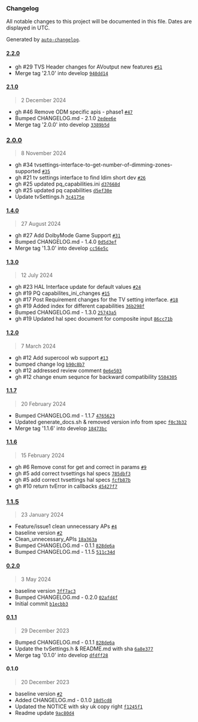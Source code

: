 ### Changelog

All notable changes to this project will be documented in this file. Dates are displayed in UTC.

Generated by [`auto-changelog`](https://github.com/CookPete/auto-changelog).

#### [2.2.0](https://github.com/rdkcentral/rdkv-halif-tvsettings/compare/2.1.0...2.2.0)

- gh #29 TVS Header changes for AVoutput new features [`#51`](https://github.com/rdkcentral/rdkv-halif-tvsettings/pull/51)
- Merge tag '2.1.0' into develop [`940dd14`](https://github.com/rdkcentral/rdkv-halif-tvsettings/commit/940dd1483f2d5d026a7eb418cb53e28717bf4651)

#### [2.1.0](https://github.com/rdkcentral/rdkv-halif-tvsettings/compare/2.0.0...2.1.0)

> 2 December 2024

- gh #46 Remove ODM specific apis - phase1 [`#47`](https://github.com/rdkcentral/rdkv-halif-tvsettings/pull/47)
- Bumped CHANGELOG.md - 2.1.0 [`2edee6e`](https://github.com/rdkcentral/rdkv-halif-tvsettings/commit/2edee6e74f470dcc945a60740e0d6abf1cb31db5)
- Merge tag '2.0.0' into develop [`3389b5d`](https://github.com/rdkcentral/rdkv-halif-tvsettings/commit/3389b5dcd49e1f0a202189c5fd1ce86ff60b2895)

### [2.0.0](https://github.com/rdkcentral/rdkv-halif-tvsettings/compare/1.4.0...2.0.0)

> 8 November 2024

- gh #34 tvsettings-interface-to-get-number-of-dimming-zones-supported [`#35`](https://github.com/rdkcentral/rdkv-halif-tvsettings/pull/35)
- gh #21 tv settings interface to find ldim short dev [`#26`](https://github.com/rdkcentral/rdkv-halif-tvsettings/pull/26)
- gh #25 updated pq_capabilities.ini [`d37668d`](https://github.com/rdkcentral/rdkv-halif-tvsettings/commit/d37668d5436fc20b49b7383b6b7a6fd3ebdc812b)
- gh #25 updated pq capabilities [`d5ef30e`](https://github.com/rdkcentral/rdkv-halif-tvsettings/commit/d5ef30ee69ccaf40cf68c73681ce8c2ee5d0c21f)
- Update tvSettings.h [`3c4175e`](https://github.com/rdkcentral/rdkv-halif-tvsettings/commit/3c4175e76911f29267d09f4efe325dc03646d246)

#### [1.4.0](https://github.com/rdkcentral/rdkv-halif-tvsettings/compare/1.3.0...1.4.0)

> 27 August 2024

- gh #27 Add DolbyMode Game Support [`#31`](https://github.com/rdkcentral/rdkv-halif-tvsettings/pull/31)
- Bumped CHANGELOG.md - 1.4.0 [`0d5d3ef`](https://github.com/rdkcentral/rdkv-halif-tvsettings/commit/0d5d3ef37efa2fe6e05f09d784d89c1dcc3f64be)
- Merge tag '1.3.0' into develop [`cc56e5c`](https://github.com/rdkcentral/rdkv-halif-tvsettings/commit/cc56e5c10b19a6eaba6b4a5aa36fe58d760c9c6b)

#### [1.3.0](https://github.com/rdkcentral/rdkv-halif-tvsettings/compare/1.2.0...1.3.0)

> 12 July 2024

- gh #23 HAL Interface update for default values [`#24`](https://github.com/rdkcentral/rdkv-halif-tvsettings/pull/24)
- gh #19 PQ capabilites_ini_changes [`#15`](https://github.com/rdkcentral/rdkv-halif-tvsettings/pull/15)
- gh #17 Post Requirement changes for the TV setting interface. [`#18`](https://github.com/rdkcentral/rdkv-halif-tvsettings/pull/18)
- gh #19 Added index for different capabilities [`36b298f`](https://github.com/rdkcentral/rdkv-halif-tvsettings/commit/36b298feaaa2264f32748d9aad6e76e1297eb34b)
- Bumped CHANGELOG.md - 1.3.0 [`25743a5`](https://github.com/rdkcentral/rdkv-halif-tvsettings/commit/25743a5fb8a629cc7580f2817083ab4608e85297)
- gh #19 Updated hal spec document for composite input [`86cc71b`](https://github.com/rdkcentral/rdkv-halif-tvsettings/commit/86cc71bdf50db36690c81c9c5e7d7191316a71d5)

#### [1.2.0](https://github.com/rdkcentral/rdkv-halif-tvsettings/compare/1.1.7...1.2.0)

> 7 March 2024

- gh #12 Add supercool wb support [`#13`](https://github.com/rdkcentral/rdkv-halif-tvsettings/pull/13)
- bumped change log [`b90c8b7`](https://github.com/rdkcentral/rdkv-halif-tvsettings/commit/b90c8b70371988bf3132483ef33978ddf64156fd)
- gh #12 addressed review comment [`0e6e503`](https://github.com/rdkcentral/rdkv-halif-tvsettings/commit/0e6e5034a0e3fb79ae29e00b2d635a6efb699763)
- gh #12 change enum sequnce for backward compatibility [`5504305`](https://github.com/rdkcentral/rdkv-halif-tvsettings/commit/55043055b7bafa2ba8771f3d64af18c80a21e922)

#### [1.1.7](https://github.com/rdkcentral/rdkv-halif-tvsettings/compare/1.1.6...1.1.7)

> 20 February 2024

- Bumped CHANGELOG.md - 1.1.7 [`4765623`](https://github.com/rdkcentral/rdkv-halif-tvsettings/commit/4765623ad9aa621fbde990c5e7f54a934d9d6993)
- Updated generate_docs.sh & removed version info from spec [`f0c3b32`](https://github.com/rdkcentral/rdkv-halif-tvsettings/commit/f0c3b326e3ff7bebe2e32d04fd3a21fd53574446)
- Merge tag '1.1.6' into develop [`18473bc`](https://github.com/rdkcentral/rdkv-halif-tvsettings/commit/18473bc1f0ee50d248663986d8a6ad683e31e5a9)

#### [1.1.6](https://github.com/rdkcentral/rdkv-halif-tvsettings/compare/1.1.5...1.1.6)

> 15 February 2024

- gh #6 Remove const for get and correct in params [`#9`](https://github.com/rdkcentral/rdkv-halif-tvsettings/pull/9)
- gh #5 add correct tvsettings hal specs [`785dbf3`](https://github.com/rdkcentral/rdkv-halif-tvsettings/commit/785dbf348fd14d67f63060227f7a49bccaf5ed80)
- gh #5 add correct tvsettings hal specs [`fcfb87b`](https://github.com/rdkcentral/rdkv-halif-tvsettings/commit/fcfb87bab335dcc86b84d199a471f8f8f074fa38)
- gh #10 return tvError in callbacks [`45427f7`](https://github.com/rdkcentral/rdkv-halif-tvsettings/commit/45427f71a7cfb971e399a4e1d232c01344814ff7)

### [1.1.5](https://github.com/rdkcentral/rdkv-halif-tvsettings/compare/0.2.0...1.1.5)

> 23 January 2024

- Feature/issue1 clean unnecessary APs [`#4`](https://github.com/rdkcentral/rdkv-halif-tvsettings/pull/4)
- baseline version [`#2`](https://github.com/rdkcentral/rdkv-halif-tvsettings/pull/2)
- Clean_unnecessary_APIs [`18a363a`](https://github.com/rdkcentral/rdkv-halif-tvsettings/commit/18a363a4b2f9c3adab547ac85054b8a6e6cfe05a)
- Bumped CHANGELOG.md - 0.1.1 [`828de6a`](https://github.com/rdkcentral/rdkv-halif-tvsettings/commit/828de6ad3dc2b4ebbebbd8ea1e30432beefef0c8)
- Bumped CHANGELOG.md - 1.1.5 [`511c34d`](https://github.com/rdkcentral/rdkv-halif-tvsettings/commit/511c34d500b43c5937459b239a598497b6ae1b7d)

#### [0.2.0](https://github.com/rdkcentral/rdkv-halif-tvsettings/compare/0.1.1...0.2.0)

> 3 May 2024

- baseline version [`3ff7ac3`](https://github.com/rdkcentral/rdkv-halif-tvsettings/commit/3ff7ac3dd89d0bda1ccbb49994cd8bfc89512c46)
- Bumped CHANGELOG.md - 0.2.0 [`02afd4f`](https://github.com/rdkcentral/rdkv-halif-tvsettings/commit/02afd4fd72aaca2814f3e4476ca18caa65ff9762)
- Initial commit [`b1ecbb3`](https://github.com/rdkcentral/rdkv-halif-tvsettings/commit/b1ecbb3fd605920ed665706c60d1643f6e532de1)

#### [0.1.1](https://github.com/rdkcentral/rdkv-halif-tvsettings/compare/0.1.0...0.1.1)

> 29 December 2023

- Bumped CHANGELOG.md - 0.1.1 [`828de6a`](https://github.com/rdkcentral/rdkv-halif-tvsettings/commit/828de6ad3dc2b4ebbebbd8ea1e30432beefef0c8)
- Update the tvSettings.h & README.md with sha [`6a8e377`](https://github.com/rdkcentral/rdkv-halif-tvsettings/commit/6a8e377bb1514ab4619228d375df62553cd2c7dd)
- Merge tag '0.1.0' into develop [`dfdff28`](https://github.com/rdkcentral/rdkv-halif-tvsettings/commit/dfdff28f1682bf8cfcd9f6569ad16cae417309d0)

#### 0.1.0

> 20 December 2023

- baseline version [`#2`](https://github.com/rdkcentral/rdkv-halif-tvsettings/pull/2)
- Added CHANGELOG.md - 0.1.0 [`18d5cd8`](https://github.com/rdkcentral/rdkv-halif-tvsettings/commit/18d5cd8ff720978cb6788f00ec113bd7505468d5)
- Updated the NOTICE with sky uk copy right [`f1245f1`](https://github.com/rdkcentral/rdkv-halif-tvsettings/commit/f1245f1a3e46344553d1e6a3b7836472d5d568a1)
- Readme update [`9ac80d4`](https://github.com/rdkcentral/rdkv-halif-tvsettings/commit/9ac80d456926ae4a902dde9d3fd0dd9a0ff1903e)
